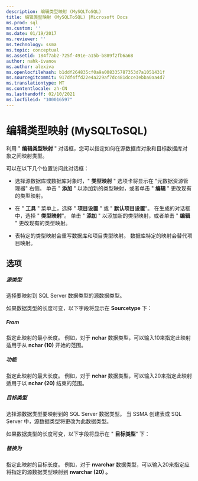 ```yaml
---
description: 编辑类型映射 (MySQLToSQL)
title: 编辑类型映射 (MySQLToSQL) |Microsoft Docs
ms.prod: sql
ms.custom: ''
ms.date: 01/19/2017
ms.reviewer: ''
ms.technology: ssma
ms.topic: conceptual
ms.assetid: 184f7ab2-725f-491e-a15b-b889f2fb6a68
author: nahk-ivanov
ms.author: alexiva
ms.openlocfilehash: b1ddf264835cf0a9a008335787353d7a1051431f
ms.sourcegitcommit: 917df4ffd22e4a229af7dc481dcce3ebba0aa4d7
ms.translationtype: MT
ms.contentlocale: zh-CN
ms.lasthandoff: 02/10/2021
ms.locfileid: "100016597"
---
```

# <a name="edit-type-mapping-mysqltosql"></a>编辑类型映射 (MySQLToSQL)
利用 " **编辑类型映射** " 对话框，您可以指定如何在源数据库对象和目标数据库对象之间映射类型。  
  
可以在以下几个位置访问此对话框：  
  
-   选择源数据库或数据库对象时，" **类型映射** " 选项卡将显示在 "元数据资源管理器" 右侧。 单击 " **添加** " 以添加新的类型映射，或者单击 " **编辑** " 更改现有的类型映射。  
  
-   在 " **工具** " 菜单上，选择 " **项目设置** " 或 " **默认项目设置**"。 在生成的对话框中，选择 " **类型映射**"。 单击 " **添加** " 以添加新的类型映射，或者单击 " **编辑** " 更改现有的类型映射。  
  
-   表特定的类型映射会重写数据库和项目类型映射。 数据库特定的映射会替代项目映射。  
  
## <a name="options"></a>选项  
  
##### <a name="source-type"></a>源类型  
选择要映射到 SQL Server 数据类型的源数据类型。  
  
如果数据类型的长度可变，以下字段将显示在 **Sourcetype** 下：  
  
##### <a name="from"></a>From  
指定此映射的最小长度。 例如，对于 **nchar** 数据类型，可以输入10来指定此映射适用于从 **nchar (10)** 开始的范围。  
  
##### <a name="to"></a>功能  
指定此映射的最大长度。 例如，对于 **nchar** 数据类型，可以输入20来指定此映射适用于以 **nchar (20)** 结束的范围。  
  
##### <a name="target-type"></a>目标类型  
选择源数据类型要映射到的 SQL Server 数据类型。 当 SSMA 创建表或 SQL Server 中，源数据类型将更改为此数据类型。  
  
如果数据类型的长度可变，以下字段将显示在 " **目标类型**" 下：  
  
##### <a name="replace-with"></a>替换为  
指定此映射的目标长度。 例如，对于 **nvarchar** 数据类型，可以输入20来指定应将指定的源数据类型映射到 **nvarchar (20) 。**  
  
